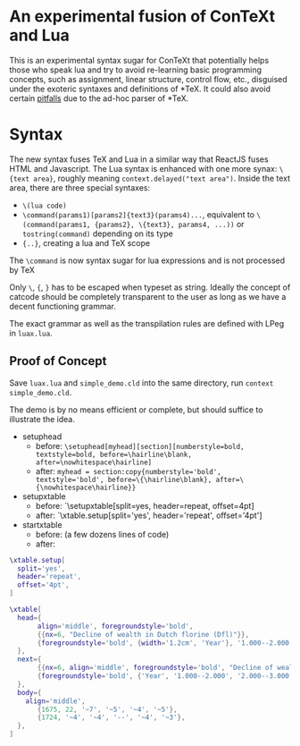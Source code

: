 An experimental fusion of ConTeXt and Lua
=====

This is an experimental syntax sugar for ConTeXt that potentially helps those who speak lua and try to avoid
re-learning basic programming concepts, such as assignment, linear structure, control flow, etc., disguised under
the exoteric syntaxes and definitions of \*TeX.
It could also avoid certain [pitfalls](https://mailman.ntg.nl/pipermail/ntg-context/2020/097020.html) due to the ad-hoc parser of \*TeX.

Syntax
======

The new syntax fuses TeX and Lua in a similar way that ReactJS fuses HTML and Javascript.
The Lua syntax is enhanced with one more synax: `\{text area}`, roughly meaning `context.delayed("text area")`.
Inside the text area, there are three special syntaxes:
- `\(lua code)`
- `\command(params1)[params2]{text3}(params4)...`, equivalent to `\(command(params1, {params2}, \{text3}, params4, ...))` or `tostring(command)` depending on its type
- `{..}`, creating a lua and TeX scope

The `\command` is now syntax sugar for lua expressions and is not processed by TeX

Only `\`, `{`, `}` has to be escaped when typeset as string. Ideally the concept of catcode should be completely transparent to the user as long as we have a decent functioning grammar.

The exact grammar as well as the transpilation rules are defined with LPeg in `luax.lua`.


Proof of Concept
-----
Save `luax.lua` and `simple_demo.cld` into the same directory, run `context simple_demo.cld`.

The demo is by no means efficient or complete, but should suffice to illustrate the idea.
- setuphead
  - before: `\setuphead[myhead][section][numberstyle=bold, textstyle=bold, before=\hairline\blank, after=\nowhitespace\hairline]`
  - after:  `myhead = section:copy{numberstyle='bold', textstyle='bold', before=\{\hairline\blank}, after=\{\nowhitespace\hairline}}`
- setupxtable
  - before: `\setupxtable[split=yes, header=repeat, offset=4pt]
  - after:  `\xtable.setup[split='yes', header='repeat', offset='4pt']
- startxtable
  - before: (a few dozens lines of code)
  - after:
```lua
\xtable.setup[
  split='yes',
  header='repeat',
  offset='4pt',
]

\xtable[
  head={
       align='middle', foregroundstyle='bold',
       {{nx=6, "Decline of wealth in Dutch florine (Dfl)"}},
       {foregroundstyle='bold', {width='1.2cm', 'Year'}, '1.000--2.000', '2.000--3.000', '3.000-5.000', '5.000-10.000', 'over 10.000'},
  },
  next={
       {{nx=6, align='middle', foregroundstyle='bold', "Decline of wealth in Dutch florine (Dfl) / Continued"}},
       {foregroundstyle='bold', {'Year', '1.000--2.000', '2.000--3.000', '3.000-5.000', '5.000-10.000', 'over 10.000'}},
  },
  body={
  	align='middle',
       {1675, 22, '~7', '~5', '~4', '~5'},
       {1724, '~4', '~4', '--', '~4', '~3'},
  },
]
```

